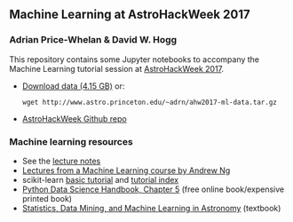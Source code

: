 ## Machine Learning at AstroHackWeek 2017

### Adrian Price-Whelan & David W. Hogg

This repository contains some Jupyter notebooks to accompany the Machine
Learning tutorial session at
[AstroHackWeek 2017](http://astrohackweek.org/2017/).

* [Download data (4.15
  GB)](http://www.astro.princeton.edu/~adrn/ahw2017-ml-data.tar.gz) or:

    ```
    wget http://www.astro.princeton.edu/~adrn/ahw2017-ml-data.tar.gz
    ```

* [AstroHackWeek Github
  repo](https://github.com/AstroHackWeek/AstroHackWeek2017/)

### Machine learning resources

* See the [lecture
  notes](https://github.com/adrn/ahw2017-ml/blob/master/lecture-notes.md)
* [Lectures from a Machine Learning course by Andrew
  Ng](https://see.stanford.edu/Course/CS229)
* scikit-learn [basic
  tutorial](http://scikit-learn.org/stable/tutorial/basic/tutorial.html) and
  [tutorial index](http://scikit-learn.org/stable/tutorial/index.html)
* [Python Data Science Handbook, Chapter 5](https://jakevdp.github.io/PythonDataScienceHandbook/05.00-machine-learning.html) (free online book/expensive printed book)
* [Statistics, Data Mining, and Machine Learning in
  Astronomy](http://press.princeton.edu/titles/10159.html) (textbook)
